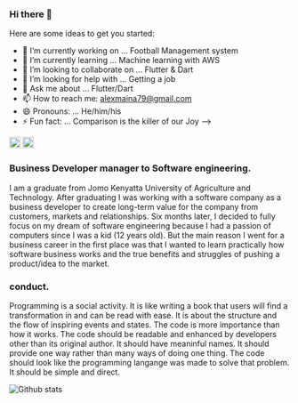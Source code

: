 ### Hi there 👋

Here are some ideas to get you started:

- 🔭 I’m currently working on ... Football Management system
- 🌱 I’m currently learning ... Machine learning with AWS
- 👯 I’m looking to collaborate on ... Flutter & Dart
- 🤔 I’m looking for help with ... Getting a job
- 💬 Ask me about ... Flutter/Dart
- 📫 How to reach me: alexmaina79@gmail.com
- 😄 Pronouns: ... He/him/his
- ⚡ Fun fact: ... Comparison is the killer of our Joy
-->

[<img height="20" src="https://img.shields.io/badge/linkedin-0077B5.svg?&style=for-the-badge&logo=linkedin&logoColor=white" />][LinkedIn]
[<img height="20" src="https://img.shields.io/badge/twitter-1DA1F2.svg?&style=for-the-badge&logo=twitter&logoColor=white" />][twitter]

[linkedIn]: https://www.linkedin.com/in/alex-maina/
[twitter]: https://twitter.com/RonaldoMaina


### Business Developer manager to Software engineering.
I am a graduate from Jomo Kenyatta University of Agriculture and Technology. After graduating I was working with a software company as a business developer to create long-term value for the company from customers, markets and relationships. Six months later, I decided to fully focus on my dream of software engineering because I had a passion of computers since I was a kid (12 years old). But the main reason I went for a business career in the first place was that I wanted to learn practically how software business works and the true benefits and struggles of pushing a product/idea to the market.

<!-- ## Flutter and Dart Developer. -->


### conduct.
Programming is a social activity. It is like writing a book that users will find a transformation in and can be read with ease. It is about the structure and the flow of inspiring events and states. The code is more importance than how it works. The code should be readable and enhanced by developers other than its original author. It should have meaninful names. It should provide one way rather than many ways of doing one thing. The code should look like the programming langange was made to solve that problem. It should be simple and direct.

![Github stats](https://github-readme-stats.vercel.app/api?username=AlexMainaMunyua)

